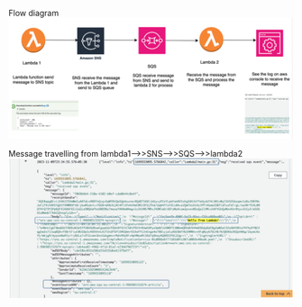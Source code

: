 Flow diagram
![img.png](img.png)

Message travelling from lambda1-->>SNS-->>SQS-->>lambda2
![img_1.png](img_1.png)